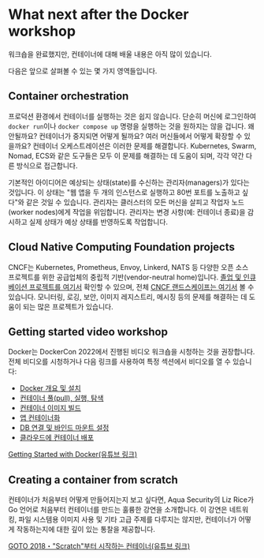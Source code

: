 # What next after the Docker workshop

워크숍을 완료했지만, 컨테이너에 대해 배울 내용은 아직 많이 있습니다.

다음은 앞으로 살펴볼 수 있는 몇 가지 영역들입니다.

## Container orchestration

프로덕션 환경에서 컨테이너를 실행하는 것은 쉽지 않습니다. 단순히 머신에 로그인하여 `docker run`이나 `docker compose up` 명령을 실행하는 것을 원하지는 않을 겁니다. 왜 안될까요? 컨테이너가 중지되면 어떻게 될까요? 여러 머신들에서 어떻게 확장할 수 있을까요? 컨테이너 오케스트레이션은 이러한 문제를 해결합니다. Kubernetes, Swarm, Nomad, ECS와 같은 도구들은 모두 이 문제를 해결하는 데 도움이 되며, 각각 약간 다른 방식으로 접근합니다.

기본적인 아이디어은 예상되는 상태(state)를 수신하는 관리자(managers)가 있다는 것입니다. 이 상태는 "웹 앱을 두 개의 인스턴스로 실행하고 80번 포트를 노출하고 싶다"와 같은 것일 수 있습니다. 관리자는 클러스터의 모든 머신을 살피고 작업자 노드(worker nodes)에게 작업을 위임합니다. 관리자는 변경 사항(예: 컨테이너 종료)을 감시하고 실제 상태가 예상 상태를 반영하도록 작업합니다.

## Cloud Native Computing Foundation projects

CNCF는 Kubernetes, Prometheus, Envoy, Linkerd, NATS 등 다양한 오픈 소스 프로젝트를 위한 공급업체의 중립적 기반(vendor-neutral home)입니다. [졸업 및 인큐베이션 프로젝트를 여기서](https://www.cncf.io/projects/) 확인할 수 있으며, 전체 [CNCF 랜드스케이프는 여기서](https://landscape.cncf.io/) 볼 수 있습니다. 모니터링, 로깅, 보안, 이미지 레지스트리, 메시징 등의 문제를 해결하는 데 도움이 되는 많은 프로젝트가 있습니다.

## Getting started video workshop

Docker는 DockerCon 2022에서 진행된 비디오 워크숍을 시청하는 것을 권장합니다. 전체 비디오를 시청하거나 다음 링크를 사용하여 특정 섹션에서 비디오를 열 수 있습니다:

- [Docker 개요 및 설치](https://youtu.be/gAGEar5HQoU)
- [컨테이너 풀(pull), 실행, 탐색](https://youtu.be/gAGEar5HQoU?t=1400)
- [컨테이너 이미지 빌드](https://youtu.be/gAGEar5HQoU?t=3185)
- [앱 컨테이너화](hhttps://youtu.be/gAGEar5HQoU?t=4683)
- [DB 연결 및 바인드 마운트 설정](https://youtu.be/gAGEar5HQoU?t=6305)
- [클라우드에 컨테이너 배포](https://youtu.be/gAGEar5HQoU?t=8280)

[Getting Started with Docker(유튜브 링크)](https://youtu.be/gAGEar5HQoU)

## Creating a container from scratch

컨테이너가 처음부터 어떻게 만들어지는지 보고 싶다면, Aqua Security의 Liz Rice가 Go 언어로 처음부터 컨테이너를 만드는 훌륭한 강연을 소개합니다. 이 강연은 네트워킹, 파일 시스템용 이미지 사용 및 기타 고급 주제를 다루지는 않지만, 컨테이너가 어떻게 작동하는지에 대한 깊이 있는 통찰을 제공합니다.

[GOTO 2018・"Scratch"부터 시작하는 컨테이너(유튜브 링크)](https://youtu.be/8fi7uSYlOdc)
